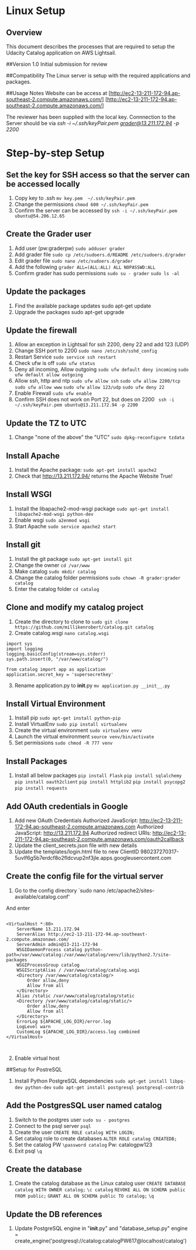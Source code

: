 # Linux Setup
## Overview
This document describes the processes that are required to setup the Udacity Catalog application on AWS Lightsail.

##Version
1.0 Initial submission for review

##Compatibility
The Linux server is setup with the required applications and packages.

##Usage Notes
Website can be access at [http://ec2-13-211-172-94.ap-southeast-2.compute.amazonaws.com/] [http://ec2-13-211-172-94.ap-southeast-2.compute.amazonaws.com/]

The reviewer has been supplied with the local key. Connnection to the Server should be via
*ssh -i ~/.ssh/keyPair.pem grader@13.211.172.94 -p 2200*



# Step-by-step Setup

## Set the key for SSH access so that the server can be accessed locally
1. Copy key to .ssh
`mv key.pem  ~/.ssh/keyPair.pem`
2. Change the permissions
`chmod 600 ~/.ssh/keyPair.pem`
3. Confirm the server can be accessed by
`ssh -i ~/.ssh/keyPair.pem ubuntu@54.206.12.65`

## Create the Grader user
1. Add user (pw:graderpw)
`sudo adduser grader`
2. Add grader file
`sudo cp /etc/sudoers.d/README /etc/sudoers.d/grader`
3. Edit grader file
`sudo nano /etc/sudoers.d/grader`
4. Add the following
`grader ALL=(ALL:ALL) ALL NOPASSWD:ALL`
5. Confirm grader has sudo permissions
`sudo su - grader`
`sudo ls -al`

## Update the packages
1. Find the available package updates
sudo apt-get update
2. Upgrade the packages
sudo apt-get upgrade

## Update the firewall
1. Allow an exception in Lightsail for ssh 2200, deny 22 and add 123 (UDP)
2. Change SSH port to 2200
`sudo nano /etc/ssh/sshd_config`
3. Restart Service
`sudo service ssh restart`
4. Check ufw is off
`sudo ufw status`
5. Deny all incoming, Allow outgoing
`sudo ufw default deny incoming`
`sudo ufw default allow outgoing`
6. Allow ssh, http and ntp
`sudo ufw allow ssh`
`sudo ufw allow 2200/tcp`
`sudo ufw allow www`
`sudo ufw allow 123/udp`
`sudo ufw deny 22`
7. Enable Firewall
`sudo ufw enable`
8. Confirm SSH does not work on Port 22, but does on 2200
` ssh -i ~/.ssh/keyPair.pem ubuntu@13.211.172.94 -p 2200`

## Update the TZ to UTC
1. Change "none of the above" the "UTC"
`sudo dpkg-reconfigure tzdata`

## Install Apache
1. Install the Apache package:
`sudo apt-get install apache2`
2. Check that http://13.211.172.94/ returns the Apache Website
True!

## Install WSGI
1. Install the libapache2-mod-wsgi package
`sudo apt-get install libapache2-mod-wsgi python-dev`
2. Enable wsgi
`sudo a2enmod wsgi`
3. Start Apache
`sudo service apache2 start`


## Install git
1. Install the git package
`sudo apt-get install git`
2. Change the owner
`cd /var/www`
3. Make catalog
`sudo mkdir catalog`
4. Change the catalog folder permissions
`sudo chown -R grader:grader catalog`
5. Enter the catalog folder
`cd catalog`


## Clone and modify my catalog project
1. Create the directory to clone to
`sudo git clone https://github.com/millikenrobert/catalog.git catalog`
2. Create catalog.wsgi
`nano catalog.wsgi`

```
import sys
import logging
logging.basicConfig(stream=sys.stderr)
sys.path.insert(0, "/var/www/catalog/")

from catalog import app as application
application.secret_key = 'supersecretkey'
```
3. Rename application.py to __init__.py
`mv application.py __init__.py`


## Install Virtual Environment
1. Install pip
`sudo apt-get install python-pip`
2. Install VirtualEnv
`sudo pip install virtualenv`
3. Create the virtual environment
`sudo virtualenv venv`
4. Launch the virtual environment
`source venv/bin/activate`
5. Set permissions
`sudo chmod -R 777 venv`

## Install Packages
1. Install all below packages
`pip install Flask`
`pip install sqlalchemy`
`pip install oauth2client`
`pip install httplib2`
`pip install psycopg2`
`pip install requests`


## Add OAuth credentials in Google
1. Add new OAuth Credentials
Authorized JavaScript: http://ec2-13-211-172-94.ap-southeast-2.compute.amazonaws.com
Authorized JavaScript: http://13.211.172.94
Authorized redirect URIs: http://ec2-13-211-172-94.ap-southeast-2.compute.amazonaws.com/oauth2callback
2. Update the client_secrets.json file with new details
3. Update the templates/login.html file to new ClientID
980237270317-5uvlf6g5b7erdcf8o2fldcvup2nf3jle.apps.googleusercontent.com



## Create the config file for the virtual server
1. Go to the config directory
`sudo nano /etc/apache2/sites-available/catalog.conf'

And enter

```

<VirtualHost *:80>
    ServerName 13.211.172.94
    ServerAlias http://ec2-13-211-172-94.ap-southeast-2.compute.amazonaws.com/
    ServerAdmin admin@13-211-172-94
    WSGIDaemonProcess catalog python-path=/var/www/catalog:/var/www/catalog/venv/lib/python2.7/site-packages
    WSGIProcessGroup catalog
    WSGIScriptAlias / /var/www/catalog/catalog.wsgi
    <Directory /var/www/catalog/catalog/>
        Order allow,deny
        Allow from all
    </Directory>
    Alias /static /var/www/catalog/catalog/static
    <Directory /var/www/catalog/catalog/static/>
        Order allow,deny
        Allow from all
    </Directory>
    ErrorLog ${APACHE_LOG_DIR}/error.log
    LogLevel warn
    CustomLog ${APACHE_LOG_DIR}/access.log combined
</VirtualHost>



```

2. Enable virtual host

##Setup for PostreSQL
1. Install Python PostgreSQL dependencies
`sudo apt-get install libpq-dev python-dev`
`sudo apt-get install postgresql postgresql-contrib`


## Add the PostgresSQL user named catalog
1. Switch to the postgres user
`sudo su - postgres`
2. Connect to the psql server
`psql`
3. Create the user
`CREATE ROLE catalog WITH LOGIN;`
4. Set catalog role to create databases
`ALTER ROLE catalog CREATEDB;`
5. Set the catalog PW
`\password catalog`
Pw: catalogpw123
6. Exit psql
`\q`


## Create the database
1. Create the catalog database as the Linux catalog user
`CREATE DATABASE catalog WITH OWNER catalog;`
`\c catalog`
`REVOKE ALL ON SCHEMA public FROM public;`
`GRANT ALL ON SCHEMA public TO catalog;`
`\q`


## Update the DB references
1. Update PostgreSQL engine in "__init__.py" and "database_setup.py"
engine = create_engine('postgresql://catalog:catalogPW617@localhost/catalog')




